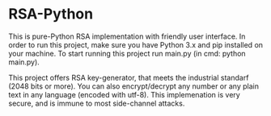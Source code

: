 # RSA-Python
This is pure-Python RSA implementation with friendly user interface.
In order to run this project, make sure you have Python 3.x and pip installed on your machine.
To start running this project run main.py (in cmd: python main.py).

This project offers RSA key-generator, that meets the industrial standarf (2048 bits or more).
You can also encrypt/decrypt any number or any plain text in any language (encoded with utf-8).
This implemenation is very secure, and is immune to most side-channel attacks.
